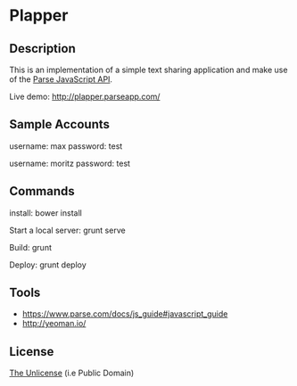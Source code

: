 # Plapper

## Description

This is an implementation of a simple text sharing application and make use of the [Parse JavaScript API](http://parse.com).

Live demo: http://plapper.parseapp.com/

## Sample Accounts

username: max
password: test

username: moritz
password: test

## Commands

install:
  bower install

Start a local server:
  grunt serve

Build:
  grunt

Deploy:
  grunt deploy


## Tools

* https://www.parse.com/docs/js_guide#javascript_guide
* http://yeoman.io/


## License

[The Unlicense](unlicense.org) (i.e Public Domain)

